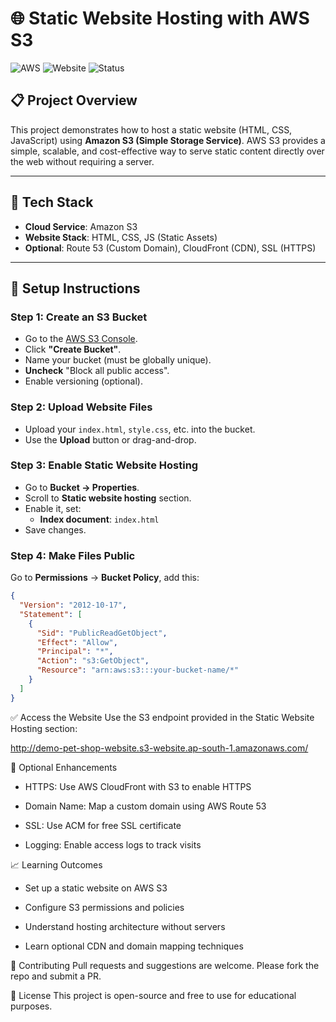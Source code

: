 # 🌐 Static Website Hosting with AWS S3

![AWS](https://img.shields.io/badge/AWS-S3-orange?logo=amazon-aws)
![Website](https://img.shields.io/badge/Hosting-Static%20Website-blue)
![Status](https://img.shields.io/badge/Status-Completed-brightgreen)

## 📋 Project Overview

This project demonstrates how to host a static website (HTML, CSS, JavaScript) using **Amazon S3 (Simple Storage Service)**. AWS S3 provides a simple, scalable, and cost-effective way to serve static content directly over the web without requiring a server.

---

## 🧰 Tech Stack

- **Cloud Service**: Amazon S3
- **Website Stack**: HTML, CSS, JS (Static Assets)
- **Optional**: Route 53 (Custom Domain), CloudFront (CDN), SSL (HTTPS)

---

## 🚀 Setup Instructions

### Step 1: Create an S3 Bucket

- Go to the [AWS S3 Console](https://s3.console.aws.amazon.com/s3/).
- Click **"Create Bucket"**.
- Name your bucket (must be globally unique).
- **Uncheck** "Block all public access".
- Enable versioning (optional).

### Step 2: Upload Website Files

- Upload your `index.html`, `style.css`, etc. into the bucket.
- Use the **Upload** button or drag-and-drop.

### Step 3: Enable Static Website Hosting

- Go to **Bucket → Properties**.
- Scroll to **Static website hosting** section.
- Enable it, set:
  - **Index document**: `index.html`
- Save changes.

### Step 4: Make Files Public

Go to **Permissions** → **Bucket Policy**, add this:

```json
{
  "Version": "2012-10-17",
  "Statement": [
    {
      "Sid": "PublicReadGetObject",
      "Effect": "Allow",
      "Principal": "*",
      "Action": "s3:GetObject",
      "Resource": "arn:aws:s3:::your-bucket-name/*"
    }
  ]
}

```
✅ Access the Website
Use the S3 endpoint provided in the Static Website Hosting section:

http://demo-pet-shop-website.s3-website.ap-south-1.amazonaws.com/

🔐 Optional Enhancements
- HTTPS: Use AWS CloudFront with S3 to enable HTTPS
* Domain Name: Map a custom domain using AWS Route 53
+ SSL: Use ACM for free SSL certificate
- Logging: Enable access logs to track visits

📈 Learning Outcomes
- Set up a static website on AWS S3
* Configure S3 permissions and policies
+ Understand hosting architecture without servers
- Learn optional CDN and domain mapping techniques

🤝 Contributing 
Pull requests and suggestions are welcome. Please fork the repo and submit a PR.

📄 License
This project is open-source and free to use for educational purposes.

```
